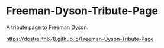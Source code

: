 # Freeman-Dyson-Tribute-Page
A tribute page to Freeman Dyson.

https://dostrelith678.github.io/Freeman-Dyson-Tribute-Page
